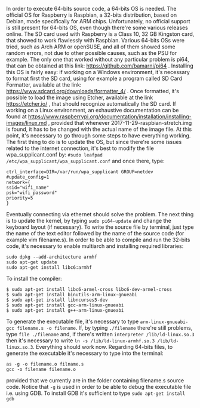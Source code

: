 In order to execute 64-bits source code, a 64-bits OS is needed.
The official OS for Raspberry is Raspbian, a 32-bits distribution, based on Debian, made
specifically for ARM chips. Unfortunately, no official support is still present for 64-bits
OS, even though there're some various releases online. The SD card used with
Raspberry is a Class 10, 32 GB Kingston card, that showed to work flawlessly
with Raspbian. Various 64-bits OSs were tried, such as Arch ARM or openSUSE, and
all of them showed some random errors, not due to other possible causes, such
as the PSU for example. The only one that worked without any particular problem
is pi64, that can be obtained at this link: https://github.com/bamarni/pi64 .
Installing this OS is fairly easy: if working on a Windows environment, it's
necessary to format first the SD card, using for example a program called SD
Card Formatter, available at the link: https://www.sdcard.org/downloads/formatter_4/ .
Once formatted, it's possible to load the image using Etcher, available at the link
https://etcher.io/ , that should recognize automatically the SD card.
If working on a Linux environment, an exhaustive documentation can be found at
https://www.raspberrypi.org/documentation/installation/installing-images/linux.md , provided
that whenever 2017-11-29-raspbian-stretch.img is found, it has to be changed with the
actual name of the image file.
At this point, it's necessary to go through some steps to have everything working. 
The first thing to do is to update the OS, but since there're some issues related to
the internet connection, it's best to modify the file wpa_supplicant.conf by:
`
#sudo leafpad /etc/wpa_supplicant/wpa_supplicant.conf
`
and once there, type: 
```
ctrl_interface=DIR=/var/run/wpa_supplicant GROUP=netdev
#update_config=1
network={
ssid="wifi_name"
psk="wifi_password"
priority=5
}
```
Eventually connecting via ethernet should solve the problem.
The next thing is to update the kernel, by typing `sudo pi64-update` and change the
keyboard layout (if necessary).
To write the source file by terminal, just type the name of the text editor followed by the name
of the source code (for example vim filename.s).
In order to be able to compile and run the 32-bits code, it's necessary to enable multiarch and installing
required libraries:
```
sudo dpkg --add-architecture armhf
sudo apt-get update
sudo apt-get install libc6:armhf
```
To install the compiler:
```
$ sudo apt-get install libc6-armel-cross libc6-dev-armel-cross
$ sudo apt-get install binutils-arm-linux-gnueabi
$ sudo apt-get install libncurses5-dev
$ sudo apt-get install gcc-arm-linux-gnueabi
$ sudo apt-get install g++-arm-linux-gnueabi
```
To generate the executable file, it's necessary to type `arm-linux-gnueabi-gcc filename.s -o filename`.
If, by typing `./filename` there're still problems, type `file ./filename`
and, if there's written `interpreter /lib/ld-linux.so.3` then it's necessary to write
`ln -s /lib/ld-linux-armhf.so.3 /lib/ld-linux.so.3`. Everything should work now.
Regarding 64-bits files, to generate the executable it's necessary to type into the terminal:
```
as -g -o filename.o filname.s
gcc -o filename filename.o
```
provided that we currently are in the folder containing filename.s source code. Notice that 
`-g` is used in order to be able to debug the executable file i.e. using GDB.
To install GDB it's sufficient to type `sudo apt-get install gdb`
